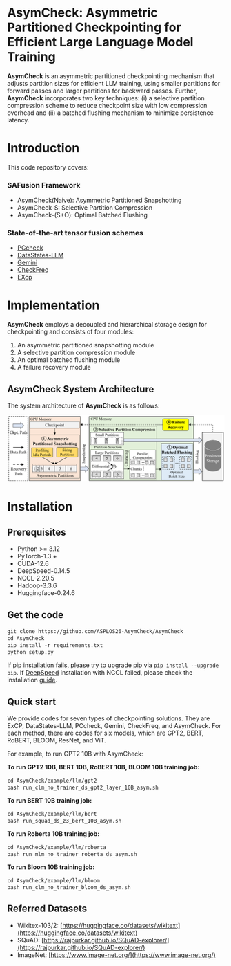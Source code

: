 # AsymCheck: Asymmetric Partitioned Checkpointing for Efficient Large Language Model Training

**AsymCheck** is an asymmetric partitioned checkpointing mechanism that adjusts partition sizes for efficient LLM training, using smaller partitions for forward passes and larger partitions for backward passes.
Further, **AsymCheck** incorporates two key techniques: (i) a selective partition compression scheme to reduce checkpoint size with low compression overhead and (ii) a batched flushing mechanism to minimize persistence latency.

# Introduction
This code repository covers:

### __SAFusion Framework__
- AsymCheck(Naive): Asymmetric Partitioned Snapshotting
- AsymCheck-S: Selective Partition Compression
- AsymCheck-(S+O): Optimal Batched Flushing

### __State-of-the-art tensor fusion schemes__

- [PCcheck](https://github.com/eth-easl/pccheck)
- [DataStates-LLM](https://github.com/DataStates/datastates-llm)
- [Gemini](https://github.com/ASPLOS26-AsymCheck/AsymCheck/tree/main/gemini)
- [CheckFreq](https://github.com/msr-fiddle/CheckFreq)
- [EXcp](https://github.com/Gaffey/ExCP)

# Implementation

**AsymCheck** employs a decoupled and hierarchical storage design for checkpointing and consists of four modules:

1. An asymmetric partitioned snapshotting module
2. A selective partition compression module
3. An optimal batched flushing module
4. A failure recovery module

## **__AsymCheck__** System Architecture

The system architecture of **AsymCheck** is as follows: 

<center class ='img'>
<img src="checkpoint_workflow_.png" width="700px" />
</center>


# Installation

## **Prerequisites**
- Python >= 3.12
- PyTorch-1.3.+
- CUDA-12.6
- DeepSpeed-0.14.5 
- NCCL-2.20.5 
- Hadoop-3.3.6
- Huggingface-0.24.6


## **Get the code**
``` shell
git clone https://github.com/ASPLOS26-AsymCheck/AsymCheck
cd AsymCheck
pip install -r requirements.txt
python setup.py
```
If pip installation fails, please try to upgrade pip via `pip install --upgrade pip`. If [DeepSpeed](https://github.com/deepspeedai/DeepSpeed) installation with NCCL failed, please check the installation [guide](https://www.deepspeed.ai/).


## **Quick start**

We provide codes for seven types of checkpointing solutions. They are ExCP, DataStates-LLM, PCcheck, Gemini, CheckFreq, and AsymCheck. For each method, there are codes for six models, which are GPT2, BERT, RoBERT, BLOOM, ResNet, and ViT.

For example, to run GPT2 10B with AsymCheck:


**To run GPT2 10B, BERT 10B, RoBERT 10B, BLOOM 10B training job:**
``` shell
cd AsymCheck/example/llm/gpt2
bash run_clm_no_trainer_ds_gpt2_layer_10B_asym.sh
```

**To run BERT 10B training job:**
``` shell
cd AsymCheck/example/llm/bert
bash run_squad_ds_z3_bert_10B_asym.sh
```

**To run Roberta 10B training job:**
``` shell
cd AsymCheck/example/llm/roberta
bash run_mlm_no_trainer_roberta_ds_asym.sh
```

**To run Bloom 10B training job:**
``` shell
cd AsymCheck/example/llm/bloom
bash run_clm_no_trainer_bloom_ds_asym.sh
```



## **Referred Datasets**

- Wikitex-103/2: [https://huggingface.co/datasets/wikitext](https://huggingface.co/datasets/wikitext)
- SQuAD: [https://rajpurkar.github.io/SQuAD-explorer/](https://rajpurkar.github.io/SQuAD-explorer/)
- ImageNet: [https://www.image-net.org/](https://www.image-net.org/)



